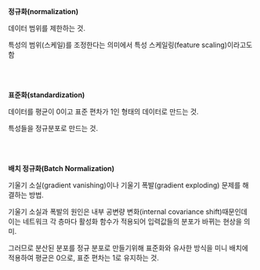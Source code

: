 **정규화(normalization)**

데이터 범위를 제한하는 것.

특성의 범위(스케일)를 조정한다는 의미에서 특성 스케일링(feature scaling)이라고도 함

<br>

<br>

**표준화(standardization)**

데이터를 평균이 0이고 표준 편차가 1인 형태의 데이터로 만드는 것.

특성들을 정규분포로 만드는 것.

<br>

<br>

**배치 정규화(Batch Normalization)**

기울기 소실(gradient vanishing)이나 기울기 폭발(gradient exploding) 문제를 해결하는 방법.

기울기 소실과 폭발의 원인은 내부 공변량 변화(internal covariance shift)때문인데 이는 네트워크 각 층마다 활성화 함수가 적용되어 입력값들의 분포가 바뀌는 현상을 의미.

그러므로 분산된 분포를 정규 분포로 만들기위해 표준화와 유사한 방식을 미니 배치에 적용하여 평균은 0으로, 표준 편차는 1로 유지하는 것.



